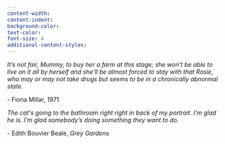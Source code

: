 ```yaml
---
content-width:
content-indent:
background-color:
text-color:
font-size: 4
additional-content-styles:
---
```

*It’s not fair, Mummy, to buy her a farm at this stage; she won’t be able to live on it all by herself and she’ll be almost forced to stay with that Rosie, who may or may not take drugs but seems to be in a chronically abnormal state.* 

\- Fiona Millar, 1971

    
*The cat's going to the bathroom right right in back of my portrait. I’m glad he is. I’m glad somebody’s doing something they want to do.*  

\- Edith Bouvier Beale, *Grey Gardens*